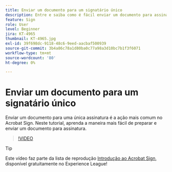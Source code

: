 ```yaml
---
title: Enviar um documento para um signatário único
description: Entre e saiba como é fácil enviar um documento para assinatura
feature: Sign
role: User
level: Beginner
jira: KT-4965
thumbnail: KT-4965.jpg
exl-id: 39f698dc-9118-48c6-9eed-aacbaf500939
source-git-commit: 3b4a86c78a1d80ba0c77a98a3d10bc7b1f3f6071
workflow-type: tm+mt
source-wordcount: '80'
ht-degree: 0%

---
```


# Enviar um documento para um signatário único

Enviar um documento para uma única assinatura é a ação mais comum no Acrobat Sign. Neste tutorial, aprenda a maneira mais fácil de preparar e enviar um documento para assinatura.

>[!VIDEO](https://video.tv.adobe.com/v/341295?quality=12&learn=on&hidetitle=true)

>[!TIP]
>
>Este vídeo faz parte da lista de reprodução [Introdução ao Acrobat Sign](https://experienceleague.adobe.com/en/playlists/acrobat-sign-get-started-business-users), disponível gratuitamente no Experience League!